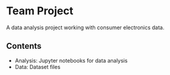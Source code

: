 # Team Project

A data analysis project working with consumer electronics data.

## Contents
- Analysis: Jupyter notebooks for data analysis
- Data: Dataset files